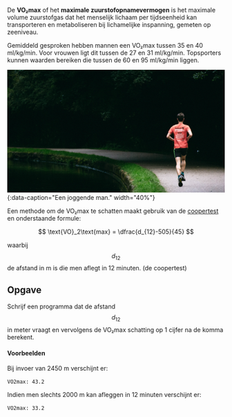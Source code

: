 De **VO₂max** of het **maximale zuurstofopnamevermogen** is het maximale volume zuurstofgas dat het menselijk lichaam per tijdseenheid kan transporteren en metaboliseren bij lichamelijke inspanning, gemeten op zeeniveau. 

Gemiddeld gesproken hebben mannen een VO₂max tussen 35 en 40 ml/kg/min. Voor vrouwen ligt dit tussen de 27 en 31 ml/kg/min. Topsporters kunnen waarden bereiken die tussen de 60 en 95 ml/kg/min liggen.

![Een joggende man.](media/running.jpg "Foto door Gary Butterfield op Unsplash."){:data-caption="Een joggende man." width="40%"}

Een methode om de VO₂max te schatten maakt gebruik van de <a href='https://nl.wikipedia.org/wiki/Coopertest' target='_blank'>coopertest</a> en onderstaande formule:

$$
\text{VO}_2\text{max} = \dfrac{d_{12}-505}{45}
$$

waarbij $$d_{12}$$ de afstand in m is die men aflegt in 12 minuten. (de coopertest)

## Opgave
Schrijf een programma dat de afstand $$d_{12}$$ in meter vraagt en vervolgens de VO₂max schatting op 1 cijfer na de komma berekent.

#### Voorbeelden
Bij invoer van 2450 m verschijnt er:
```
VO2max: 43.2
```

Indien men slechts 2000 m kan afleggen in 12 minuten verschijnt er:
```
VO2max: 33.2
```